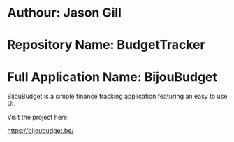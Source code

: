 # Authour: Jason Gill
# Repository Name: BudgetTracker
# Full Application Name: BijouBudget

BijouBudget is a simple finance tracking application featuring an easy to use UI.


Visit the project here:

https://bijoubudget.be/